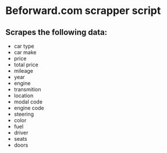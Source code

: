 # Beforward.com scrapper script
## Scrapes the following data:
* car type
* car make
* price
* total price
* mileage
* year
* engine
* transmition
* location
* modal code
* engine code
* steering
* color
* fuel
* driver
* seats
* doors